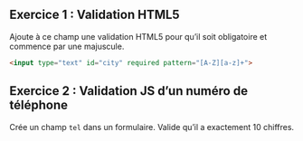 ## Exercice 1 : Validation HTML5

Ajoute à ce champ une validation HTML5 pour qu’il soit obligatoire et commence par une majuscule.

```html
<input type="text" id="city" required pattern="[A-Z][a-z]+">
```


## Exercice 2 : Validation JS d’un numéro de téléphone
Crée un champ `tel` dans un formulaire. Valide qu’il a exactement 10 chiffres.